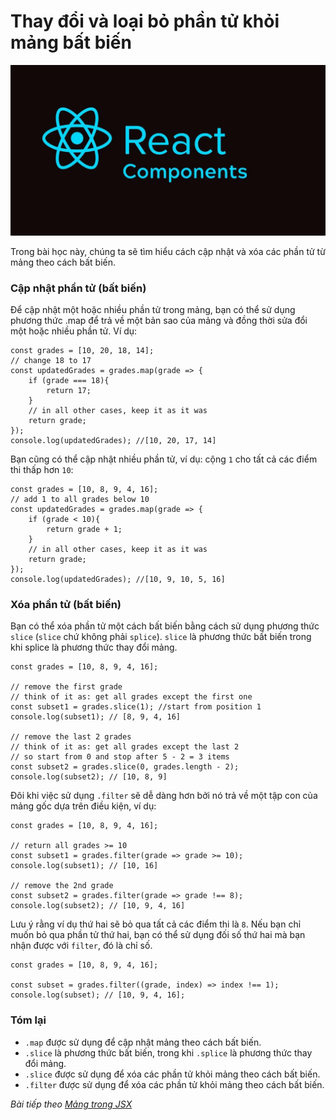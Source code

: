 # Thay đổi và loại bỏ phần tử khỏi mảng bất biến

![Create-HTML-1](images/ss17.jpg) 

Trong bài học này, chúng ta sẽ tìm hiểu cách cập nhật và xóa các phần tử từ mảng theo cách bất biến.

### Cập nhật phần tử (bất biến)

Để cập nhật một hoặc nhiều phần tử trong mảng, bạn có thể sử dụng phương thức .map để trả về một bản sao của mảng và đồng thời sửa đổi một hoặc nhiều phần tử. Ví dụ:

```
const grades = [10, 20, 18, 14];
// change 18 to 17
const updatedGrades = grades.map(grade => {
    if (grade === 18){
        return 17;
    }
    // in all other cases, keep it as it was
    return grade;
});
console.log(updatedGrades); //[10, 20, 17, 14]
```

Bạn cũng có thể cập nhật nhiều phần tử, ví dụ: cộng `1` cho tất cả các điểm thi thấp hơn `10`:

```
const grades = [10, 8, 9, 4, 16];
// add 1 to all grades below 10
const updatedGrades = grades.map(grade => {
    if (grade < 10){
        return grade + 1;
    }
    // in all other cases, keep it as it was
    return grade;
});
console.log(updatedGrades); //[10, 9, 10, 5, 16]
```

### Xóa phần tử (bất biến)

Bạn có thể xóa phần tử một cách bất biến bằng cách sử dụng phương thức `slice` (`slice` chứ không phải `splice`). `slice` là phương thức bất biến trong khi splice là phương thức thay đổi mảng.

```
const grades = [10, 8, 9, 4, 16];

// remove the first grade
// think of it as: get all grades except the first one
const subset1 = grades.slice(1); //start from position 1
console.log(subset1); // [8, 9, 4, 16]

// remove the last 2 grades
// think of it as: get all grades except the last 2
// so start from 0 and stop after 5 - 2 = 3 items
const subset2 = grades.slice(0, grades.length - 2); 
console.log(subset2); // [10, 8, 9]
```

Đôi khi việc sử dụng `.filter` sẽ dễ dàng hơn bởi nó trả về một tập con của mảng gốc dựa trên điều kiện, ví dụ:

```
const grades = [10, 8, 9, 4, 16];

// return all grades >= 10
const subset1 = grades.filter(grade => grade >= 10);
console.log(subset1); // [10, 16]

// remove the 2nd grade
const subset2 = grades.filter(grade => grade !== 8);
console.log(subset2); // [10, 9, 4, 16]
```

Lưu ý rằng ví dụ thứ hai sẽ bỏ qua tất cả các điểm thi là `8`. Nếu bạn chỉ muốn bỏ qua phần tử thứ hai, bạn có thể sử dụng đối số thứ hai mà bạn nhận được với `filter`, đó là chỉ số.

```
const grades = [10, 8, 9, 4, 16];

const subset = grades.filter((grade, index) => index !== 1);
console.log(subset); // [10, 9, 4, 16];
```

### Tóm lại

- `.map` được sử dụng để cập nhật mảng theo cách bất biến.
- `.slice` là phương thức bất biến, trong khi `.splice` là phương thức thay đổi mảng.
- `.slice` được sử dụng để xóa các phần tử khỏi mảng theo cách bất biến.
- `.filter` được sử dụng để xóa các phần tử khỏi mảng theo cách bất biến.

*Bài tiếp theo [Mảng trong JSX](/lesson/session/session_49_jsx_array.md)*